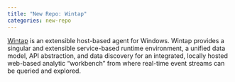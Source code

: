 ```yaml
---
title: "New Repo: Wintap"
categories: new-repo
---
```


[Wintap](https://github.com/LLNL/Wintap) is an extensible host-based agent for Windows. Wintap provides a singular and extensible service-based runtime environment, a unified data model, API abstraction, and data discovery for an integrated, locally hosted web-based analytic “workbench” from where real-time event streams can be queried and explored.
